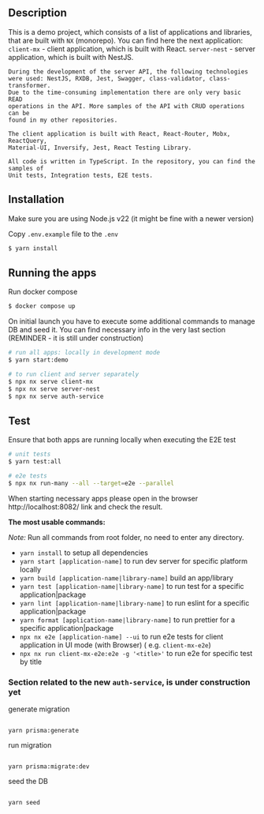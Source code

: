 ## Description

This is a demo project, which consists of a list of applications and libraries,
that are built with `NX` (monorepo). You can find here the next application:
`client-mx` - client application, which is built with React.
`server-nest` - server application, which is built with NestJS.

```
During the development of the server API, the following technologies
were used: NestJS, RXDB, Jest, Swagger, class-validator, class-transformer.
Due to the time-consuming implementation there are only very basic READ
operations in the API. More samples of the API with CRUD operations can be 
found in my other repositories.

The client application is built with React, React-Router, Mobx, ReactQuery,
Material-UI, Inversify, Jest, React Testing Library.

All code is written in TypeScript. In the repository, you can find the samples of
Unit tests, Integration tests, E2E tests.
```

## Installation

Make sure you are using Node.js v22 (it might be fine with a newer version)

Copy `.env.example` file to the `.env`

```bash
$ yarn install
```

## Running the apps

Run docker compose

```bash
$ docker compose up
```

On initial launch you have to execute some additional commands to manage DB and seed it. You can find necessary info in the very
last section (REMINDER - it is still under construction)

```bash
# run all apps: locally in development mode
$ yarn start:demo

# to run client and server separately
$ npx nx serve client-mx
$ npx nx serve server-nest
$ npx nx serve auth-service
```

## Test

Ensure that both apps are running locally when executing the E2E test

```bash
# unit tests
$ yarn test:all

# e2e tests
$ npx nx run-many --all --target=e2e --parallel
```

When starting necessary apps please open in the browser
http://localhost:8082/ link and check the result.

**The most usable commands:**

_Note:_ Run all commands from root folder, no need to enter any directory.

- `yarn install` to setup all dependencies
- `yarn start [application-name]` to run dev server for specific platform locally
- `yarn build [application-name|library-name]` build an app/library
- `yarn test [application-name|library-name]` to run test for a specific application|package
- `yarn lint [application-name|library-name]` to run eslint for a specific application|package
- `yarn format [application-name|library-name]` to run prettier for a specific application|package
- `npx nx e2e [application-name] --ui` to run e2e tests for client application in UI mode (with Browser) (
  e.g. `client-mx-e2e`)
- `npx nx run client-mx-e2e:e2e -g '<title>'` to run e2e for specific test by title

### Section related to the new `auth-service`, is under construction yet

generate migration

```shell

yarn prisma:generate
```

run migration

```shell

yarn prisma:migrate:dev
```

seed the DB

```shell

yarn seed
```
